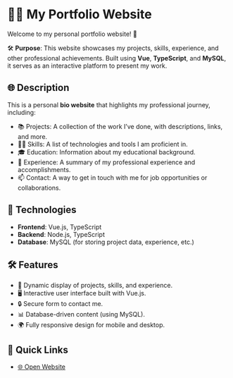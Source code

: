 # 👨‍💻 My Portfolio Website

Welcome to my personal portfolio website! 🚀

🛠️ **Purpose**: This website showcases my projects, skills, experience, and other professional achievements. Built using **Vue**, **TypeScript**, and **MySQL**, it serves as an interactive platform to present my work.

## 🌐 Description

This is a personal **bio website** that highlights my professional journey, including:

- 📚 Projects: A collection of the work I’ve done, with descriptions, links, and more.
- 🧑‍💻 Skills: A list of technologies and tools I am proficient in.
- 🎓 Education: Information about my educational background.
- 🧳 Experience: A summary of my professional experience and accomplishments.
- 📫 Contact: A way to get in touch with me for job opportunities or collaborations.

## 🚀 Technologies

- **Frontend**: Vue.js, TypeScript
- **Backend**: Node.js, TypeScript
- **Database**: MySQL (for storing project data, experience, etc.)

## 🛠️ Features

- 📄 Dynamic display of projects, skills, and experience.
- 🖥️ Interactive user interface built with Vue.js.
- 🔒 Secure form to contact me.
- 📊 Database-driven content (using MySQL).
- 🌍 Fully responsive design for mobile and desktop.

## 🚀 Quick Links

- [🌐 Open Website](https://sl.max1soft.pw/босс)
